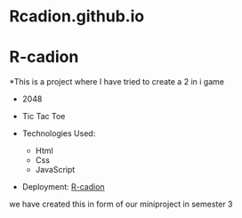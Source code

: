 # Rcadion.github.io

# R-cadion
*This is a project where I have tried to create a 2 in i game 
- 2048
- Tic Tac Toe

- Technologies Used:
  - Html
  - Css
  - JavaScript
 
- Deployment:  [R-cadion](https://yash-dave.github.io/Rcadion.github.io/)

we have created this in form of our miniproject in semester 3

